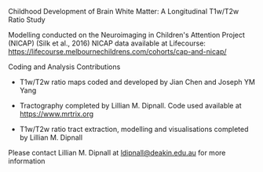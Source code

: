 Childhood Development of Brain White Matter: A Longitudinal T1w/T2w Ratio Study 

Modelling conducted on the Neuroimaging in Children's Attention Project (NICAP) (Silk et al., 2016)
NICAP data available at Lifecourse: https://lifecourse.melbournechildrens.com/cohorts/cap-and-nicap/

Coding and Analysis Contributions
- T1w/T2w ratio maps coded and developed by Jian Chen and Joseph YM Yang

- Tractography completed by Lillian M. Dipnall. Code used available at https://www.mrtrix.org

- T1w/T2w ratio tract extraction, modelling and visualisations completed by Lillian M. Dipnall 

Please contact Lillian M. Dipnall at ldipnall@deakin.edu.au for more information

